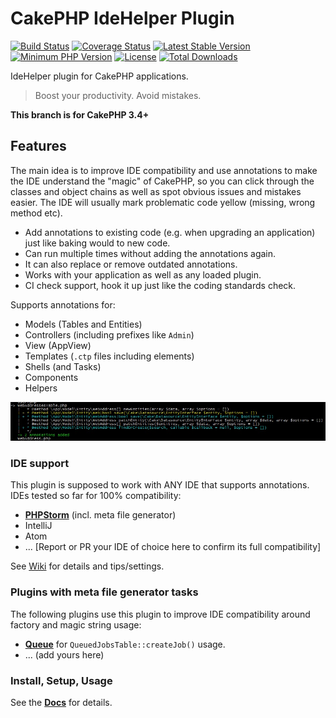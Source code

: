 #  CakePHP IdeHelper Plugin

[![Build Status](https://api.travis-ci.org/dereuromark/cakephp-ide-helper.png?branch=master)](https://travis-ci.org/dereuromark/cakephp-ide-helper)
[![Coverage Status](https://img.shields.io/codecov/c/github/dereuromark/cakephp-ide-helper/master.svg)](https://codecov.io/github/dereuromark/cakephp-ide-helper?branch=master)
[![Latest Stable Version](https://poser.pugx.org/dereuromark/cakephp-ide-helper/v/stable.svg)](https://packagist.org/packages/dereuromark/cakephp-ide-helper)
[![Minimum PHP Version](http://img.shields.io/badge/php-%3E%3D%205.6-8892BF.svg)](https://php.net/)
[![License](https://poser.pugx.org/dereuromark/cakephp-ide-helper/license.png)](https://packagist.org/packages/dereuromark/cakephp-ide-helper)
[![Total Downloads](https://poser.pugx.org/dereuromark/cakephp-ide-helper/d/total.png)](https://packagist.org/packages/dereuromark/cakephp-ide-helper)

IdeHelper plugin for CakePHP applications.

> Boost your productivity. Avoid mistakes.

**This branch is for CakePHP 3.4+**

## Features

The main idea is to improve IDE compatibility and use annotations to make the IDE understand the
"magic" of CakePHP, so you can click through the classes and object chains as well as spot obvious issues and mistakes easier.
The IDE will usually mark problematic code yellow (missing, wrong method etc).

- Add annotations to existing code (e.g. when upgrading an application) just like baking would to new code.
- Can run multiple times without adding the annotations again.
- It can also replace or remove outdated annotations.
- Works with your application as well as any loaded plugin.
- CI check support, hook it up just like the coding standards check.

Supports annotations for:
- Models (Tables and Entities)
- Controllers (including prefixes like `Admin`)
- View (AppView)
- Templates (`.ctp` files including elements)
- Shells (and Tasks)
- Components
- Helpers

![Screenshot](docs/screenshot.jpg)

### IDE support
This plugin is supposed to work with ANY IDE that supports annotations.
IDEs tested so far for 100% compatibility:
- **[PHPStorm](https://github.com/dereuromark/cakephp-ide-helper/wiki/PHPStorm)** (incl. meta file generator)
- IntelliJ
- Atom
- ... [Report or PR your IDE of choice here to confirm its full compatibility]

See [Wiki](https://github.com/dereuromark/cakephp-ide-helper/wiki) for details and tips/settings.

### Plugins with meta file generator tasks
The following plugins use this plugin to improve IDE compatibility around factory and magic string usage:
- **[Queue](https://github.com/dereuromark/cakephp-queue)** for `QueuedJobsTable::createJob()` usage.
- ... (add yours here)

### Install, Setup, Usage
See the **[Docs](https://github.com/dereuromark/cakephp-ide-helper/tree/master/docs)** for details.
